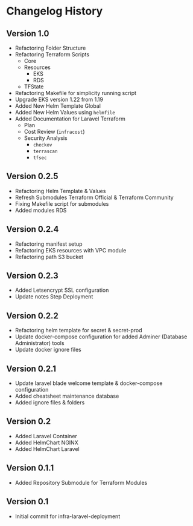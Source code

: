 # Changelog History

## Version 1.0

- Refactoring Folder Structure
- Refactoring Terraform Scripts
  - Core
  - Resources
    - EKS
    - RDS
  - TFState
- Refactoring Makefile for simplicity running script
- Upgrade EKS version 1.22 from 1.19
- Added New Helm Template Global
- Added New Helm Values using `helmfile`
- Added Documentation for Laravel Terraform
  - Plan
  - Cost Review (`infracost`)
  - Security Analysis
    - `checkov`
    - `terrascan`
    - `tfsec`

## Version 0.2.5

- Refactoring Helm Template & Values
- Refresh Submodules Terraform Official & Terraform Community
- Fixing Makefile script for submodules
- Added modules RDS

## Version 0.2.4

- Refactoring manifest setup
- Refactoring EKS resources with VPC module
- Refactoring path S3 bucket

## Version 0.2.3

- Added Letsencrypt SSL configuration
- Update notes Step Deployment

## Version 0.2.2

- Refactoring helm template for secret & secret-prod
- Update docker-compose configuration for added Adminer (Database Administrator) tools
- Update docker ignore files

## Version 0.2.1

- Update laravel blade welcome template & docker-compose configuration
- Added cheatsheet maintenance database
- Added ignore files & folders

## Version 0.2

- Added Laravel Container
- Added HelmChart NGINX
- Added HelmChart Laravel

## Version 0.1.1

- Added Repository Submodule for Terraform Modules

## Version 0.1

- Initial commit for infra-laravel-deployment
